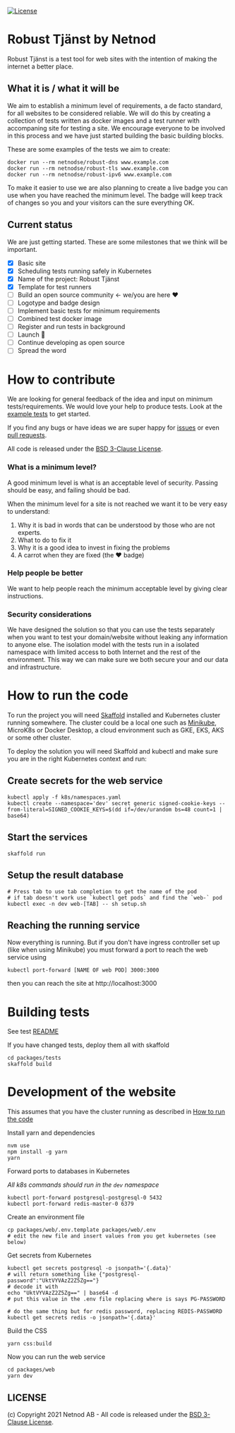 [![License](https://img.shields.io/badge/License-BSD%203--Clause-blue.svg)](https://opensource.org/licenses/BSD-3-Clause)

# Robust Tjänst by Netnod

Robust Tjänst is a test tool for web sites with the intention of making the internet a better place.

## What it is / what it will be

We aim to establish a minimum level of requirements, a de facto standard, for all websites to be considered reliable. We will do this by creating a collection of tests written as docker images and a test runner with accompaning site for testing a site. We encourage everyone to be involved in this process and we have just started building the basic building blocks.

These are some examples of the tests we aim to create: 

    docker run --rm netnodse/robust-dns www.example.com
    docker run --rm netnodse/robust-tls www.example.com
    docker run --rm netnodse/robust-ipv6 www.example.com

To make it easier to use we are also planning to create a live badge you can use when you have reached the minimum level. The badge will keep track of changes so you and your visitors can the sure everything OK.

## Current status

We are just getting started. These are some milestones that we think will be important. 

- [x] Basic site 
- [x] Scheduling tests running safely in Kubernetes
- [x] Name of the project: Robust Tjänst
- [x] Template for test runners
- [ ] Build an open source community <- we/you are here ❤️
- [ ] Logotype and badge design
- [ ] Implement basic tests for minimum requirements
- [ ] Combined test docker image
- [ ] Register and run tests in background
- [ ] Launch 🎉
- [ ] Continue developing as open source
- [ ] Spread the word

# How to contribute

We are looking for general feedback of the idea and input on minimum tests/requirements. We would love your help to produce tests. Look at the [example tests](packages/tests/tests) to get started.

If you find any bugs or have ideas we are super happy for [issues](https://github.com/Netnod/robust-tjanst/issues) or even [pull requests](https://github.com/Netnod/robust-tjanst/pulls).

All code is released under the [BSD 3-Clause License](LICENSE).
   
### What is a minimum level?

A good minimum level is what is an acceptable level of security. Passing should be easy, and failing should be bad.

When the minimum level for a site is not reached we want it to be very easy to understand:

  1. Why it is bad in words that can be understood by those who are not experts.
  2. What to do to fix it
  3. Why it is a good idea to invest in fixing the problems
  4. A carrot when they are fixed (the ❤️ badge)

### Help people be better
We want to help people reach the minimum acceptable level by giving clear instructions.

### Security considerations

We have designed the solution so that you can use the tests separately when you want to test your domain/website without leaking any information to anyone else. The isolation model with the tests run in a isolated namespace with limited access to both Internet and the rest of the environment. This way we can make sure we both secure your and our data and infrastructure.

# How to run the code

To run the project you will need [Skaffold](skaffold.dev) installed and Kubernetes cluster running somewhere. The cluster could be a local one such as [Minikube](minikube.sigs.k8s.io), MicroK8s or Docker Desktop, a cloud environment such as GKE, EKS, AKS or some other cluster.

To deploy the solution you will need Skaffold and kubectl
 and make sure you are in the right Kubernetes context and run:

## Create secrets for the web service
    kubectl apply -f k8s/namespaces.yaml
    kubectl create --namespace='dev' secret generic signed-cookie-keys --from-literal=SIGNED_COOKIE_KEYS=$(dd if=/dev/urandom bs=48 count=1 | base64)

## Start the services
    skaffold run

## Setup the result database
    # Press tab to use tab completion to get the name of the pod
    # if tab doesn't work use `kubectl get pods` and find the `web-` pod
    kubectl exec -n dev web-[TAB] -- sh setup.sh

## Reaching the running service
Now everything is running. But if you don't have ingress controller set up (like when using Minikube) you must forward a port to reach the web service using

    kubectl port-forward [NAME OF web POD] 3000:3000

then you can reach the site at http://localhost:3000

# Building tests
See test [README](/packages/tests/tests/README.md)

If you have changed tests, deploy them all with skaffold

    cd packages/tests
    skaffold build

# Development of the website
This assumes that you have the cluster running as described in [How to run the code](#How-to-run-the-code)

Install yarn and dependencies
```
nvm use
npm install -g yarn
yarn
```
Forward ports to databases in Kubernetes

_All k8s commands should run in the `dev` namespace_
```
kubectl port-forward postgresql-postgresql-0 5432
kubectl port-forward redis-master-0 6379
```
Create an environment file
```
cp packages/web/.env.template packages/web/.env
# edit the new file and insert values from you get kubernetes (see below)
```
Get secrets from Kubernetes 
```
kubectl get secrets postgresql -o jsonpath='{.data}'
# will return something like {"postgresql-password":"UktVYVAzZ2Z5Zg=="}
# decode it with
echo "UktVYVAzZ2Z5Zg==" | base64 -d
# put this value in the .env file replacing where is says PG-PASSWORD

# do the same thing but for redis password, replacing REDIS-PASSWORD
kubectl get secrets redis -o jsonpath='{.data}'
```

Build the CSS
```
yarn css:build
```

Now you can run the web service
```
cd packages/web
yarn dev
```

## LICENSE

(c) Copyright 2021 Netnod AB - All code is released under the [BSD 3-Clause License](LICENSE).
